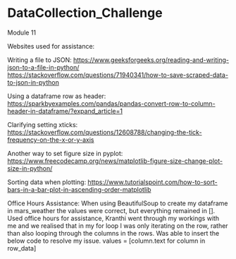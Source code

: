 # DataCollection_Challenge
Module 11

Websites used for assistance:

Writing a file to JSON:
https://www.geeksforgeeks.org/reading-and-writing-json-to-a-file-in-python/
https://stackoverflow.com/questions/71940341/how-to-save-scraped-data-to-json-in-python

Using a dataframe row as header:
https://sparkbyexamples.com/pandas/pandas-convert-row-to-column-header-in-dataframe/?expand_article=1

Clarifying setting xticks:
https://stackoverflow.com/questions/12608788/changing-the-tick-frequency-on-the-x-or-y-axis

Another way to set figure size in pyplot:
https://www.freecodecamp.org/news/matplotlib-figure-size-change-plot-size-in-python/

Sorting data when plotting:
https://www.tutorialspoint.com/how-to-sort-bars-in-a-bar-plot-in-ascending-order-matplotlib

Office Hours Assistance:
When using BeautifulSoup to create my dataframe in mars_weather the values were correct, but everything remained in []. 
Used office hours for assistance, Kranthi went through my workings with me and we realised that in my for loop I was only iterating on the row, rather than also looping through the columns in the rows. 
Was able to insert the below code to resolve my issue.
    values = [column.text for column in row_data]

